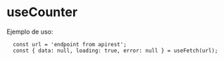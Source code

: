 # useCounter

Ejemplo de uso:

```
  const url = 'endpoint from apirest';
  const { data: null, loading: true, error: null } = useFetch(url);
```
